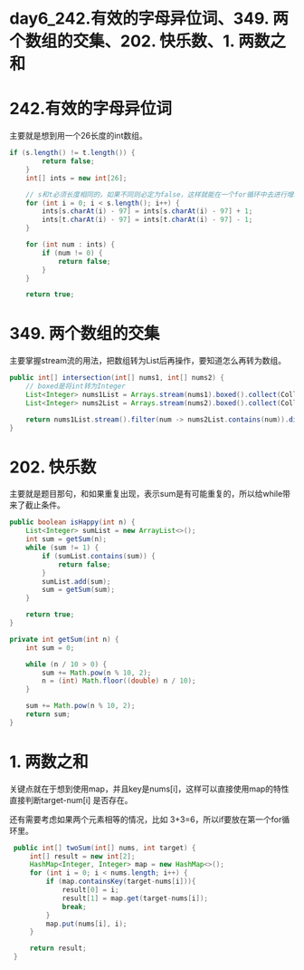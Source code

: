 # day6_242.有效的字母异位词、349. 两个数组的交集、202. 快乐数、1. 两数之和

# 242.有效的字母异位词

主要就是想到用一个26长度的int数组。

```java
if (s.length() != t.length()) {
        return false;
    }
    int[] ints = new int[26];

    // s和t必须长度相同的，如果不同则必定为false，这样就能在一个for循环中去进行增减
    for (int i = 0; i < s.length(); i++) {
        ints[s.charAt(i) - 97] = ints[s.charAt(i) - 97] + 1;
        ints[t.charAt(i) - 97] = ints[t.charAt(i) - 97] - 1;
    }

    for (int num : ints) {
        if (num != 0) {
            return false;
        }
    }

    return true;
```

# 349. 两个数组的交集

主要掌握stream流的用法，把数组转为List后再操作，要知道怎么再转为数组。

```java
public int[] intersection(int[] nums1, int[] nums2) {
    // boxed是将int转为Integer
    List<Integer> nums1List = Arrays.stream(nums1).boxed().collect(Collectors.toList());
    List<Integer> nums2List = Arrays.stream(nums2).boxed().collect(Collectors.toList());

    return nums1List.stream().filter(num -> nums2List.contains(num)).distinct().mapToInt(Integer::intValue).toArray();
}
```

# 202. 快乐数

主要就是题目那句，和如果重复出现，表示sum是有可能重复的，所以给while带来了截止条件。

```java
public boolean isHappy(int n) {
    List<Integer> sumList = new ArrayList<>();
    int sum = getSum(n);
    while (sum != 1) {
        if (sumList.contains(sum)) {
            return false;
        }
        sumList.add(sum);
        sum = getSum(sum);
    }

    return true;
}

private int getSum(int n) {
    int sum = 0;

    while (n / 10 > 0) {
        sum += Math.pow(n % 10, 2);
        n = (int) Math.floor((double) n / 10);
    }

    sum += Math.pow(n % 10, 2);
    return sum;
}
```

# 1. 两数之和

关键点就在于想到使用map，并且key是nums[i]，这样可以直接使用map的特性直接判断target-num[i] 是否存在。

还有需要考虑如果两个元素相等的情况，比如 3+3=6，所以if要放在第一个for循环里。

```java
 public int[] twoSum(int[] nums, int target) {
     int[] result = new int[2];
     HashMap<Integer, Integer> map = new HashMap<>();
     for (int i = 0; i < nums.length; i++) {
         if (map.containsKey(target-nums[i])){
             result[0] = i;
             result[1] = map.get(target-nums[i]);
             break;
         }
         map.put(nums[i], i);
     }

     return result;
 }
```


